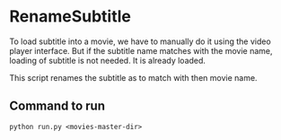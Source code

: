 # RenameSubtitle
To load subtitle into a movie, we have to manually do it using the video player interface. But if the subtitle name matches with the movie name, loading of subtitle is not needed. It is already loaded.

This script renames the subtitle as to match with then movie name.

## Command to run
```python run.py <movies-master-dir>```
